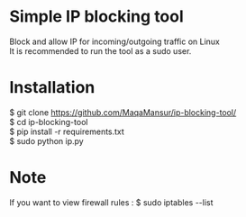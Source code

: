# Simple IP blocking tool
Block and allow IP for incoming/outgoing traffic on Linux <br>
It is recommended to run the tool as a sudo user.

# Installation
$ git clone https://github.com/MaqaMansur/ip-blocking-tool/ <br>
$ cd ip-blocking-tool <br>
$ pip install -r requirements.txt <br>
$ sudo python ip.py

# Note
If you want to view firewall rules :
$ sudo iptables --list
